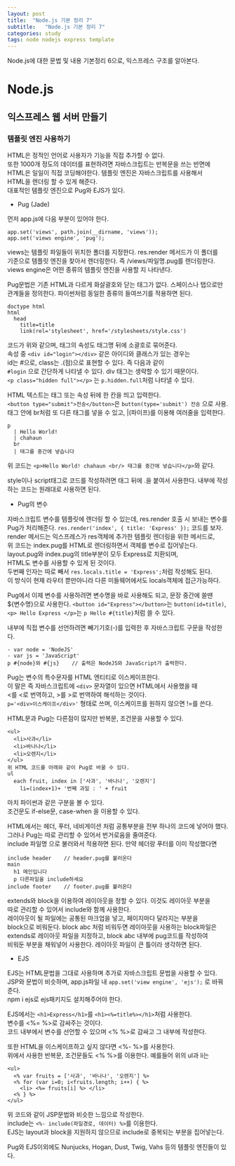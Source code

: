 ```yaml
---
layout: post
title:  "Node.js 기본 정리 7"
subtitle:   "Node.js 기본 정리 7"
categories: study
tags: node nodejs express template
---
```


Node.js에 대한 문법 및 내용 기본정리 6으로, 익스프레스 구조를 알아본다.

# Node.js

## 익스프레스 웹 서버 만들기

### 템플릿 엔진 사용하기

HTML은 정적인 언어로 사용자가 기능을 직접 추가할 수 없다.  
또한 1000개 정도의 데이터를 표현하려면 자바스크립트는 반복문을 쓰는 반면에  
HTML은 일일이 직접 코딩해야한다. 템플릿 엔진은 자바스크립트를 사용해서  
HTML을 렌더링 할 수 있게 해준다.  
대표적인 템플릿 엔진으로 Pug와 EJS가 있다.  

* Pug (Jade)  

먼저 app.js에 다음 부분이 있어야 한다.  

~~~
app.set('views', path.join(__dirname, 'views'));
app.set('views engine', 'pug');
~~~

views는 템플릿 파일들이 위치한 폴더를 지정한다. res.render 메서드가 이 폴더를  
기준으로 템플릿 엔진을 찾아서 렌더링한다. 즉 /views/파일명.pug를 렌더링한다.  
views engine은 어떤 종류의 템플릿 엔진을 사용할 지 나타낸다.  

Pug문법은 기존 HTML과 다르게 화살괄호와 닫는 태그가 없다. 스페이스나 탭으로만  
관계들을 정의한다. 파이썬처럼 동일한 종류의 들여쓰기를 적용하면 된다.  

~~~
doctype html
html
  head
    title=title
    link(rel='stylesheet', href='/stylesheets/style.css')
~~~

코드가 위와 같으며, 태그의 속성도 태그명 뒤에 소괄호로 묶어준다.  
속성 중 `<div id="login"></div>` 같은 아이디와 클래스가 있는 경우는  
id는 #으로, class는 .(점)으로 표현할 수 있다. 즉 다음과 같이  
`#login` 으로 간단하게 나타낼 수 있다. div 태그는 생략할 수 있기 때문이다.  
`<p class="hidden full"></p>` 는 `p.hidden.full`처럼 나타낼 수 있다. 

HTML 텍스트는 태그 또는 속성 뒤에 한 칸을 띄고 입력한다.  
`<button type="submit">전송</button>`은 `button(type='submit') 전송` 으로 사용.  
태그 안에 br처럼 또 다른 태그를 넣을 수 있고, |(파이프)를 이용해 여러줄을 입력한다.  
~~~
p
  | Hello World!
  | chahaun
  br
  | 태그를 중간에 넣습니다
~~~
위 코드는 `<p>Hello World! chahaun <br/> 태그를 중간에 넣습니다</p>`와 같다.  

style이나 script태그로 코드를 작성하려면 태그 뒤에 .을 붙여서 사용한다.
내부에 작성하는 코드는 원래대로 사용하면 된다.  

* Pug의 변수

자바스크립트 변수를 템플릿에 렌더링 할 수 있는데, res.render 호출 시 보내는 변수를  
Pug가 처리해준다. `res.render('index', { title: 'Express' });` 코드를 보자.  
render 메서드는 익스프레스가 res객체에 추가한 템플릿 렌더링을 위한 메서드로,  
위 코드는 index.pug를 HTML로 렌더링하면서 객체를 변수로 집어넣는다.  
layout.pug와 index.pug의 title부분이 모두 Express로 치환되며,  
HTML도 변수를 사용할 수 있게 된 것이다.  
두번째 인자는 따로 빼서 `res.locals.title = 'Express';`처럼 작성해도 된다.  
이 방식이 현재 라우터 뿐만아니라 다른 미들웨어에서도 locals객체에 접근가능하다.  

Pug에서 이제 변수를 사용하려면 변수명을 바로 사용해도 되고, 문장 중간에 쓸땐  
${변수명}으로 사용한다. `<button id="Express"></button>`는 `button(id=title)`,    
`<p> Hello Express </p>`는 `p Hello #{title}`처럼 쓸 수 있다.  

내부에 직접 변수를 선언하려면 빼기기호(-)를 입력한 후 자바스크립트 구문을 작성한다.  
~~~
- var node = 'NodeJS'
- var js = 'JavaScript'
p #{node}와 #{js}    // 출력은 NodeJS와 JavaScript가 출력한다.
~~~

Pug는 변수의 특수문자를 HTML 엔티티로 이스케이프한다.  
이 말은 즉 자바스크립트에 `<div>` 문자열이 있으면 HTML에서 사용했을 때  
\<를 &lt;로 번역하고, \>를 &gt;로 번역하여 해석하는 것이다.  
`p='<div>이스케이프</div>'` 형태로 쓰며, 이스케이프를 원하지 않으면 !=를 쓴다.  

HTML문과 Pug는 다른점이 많지만 반복문, 조건문을 사용할 수 있다.  

~~~
<ul>
  <li>사과</li>
  <li>바나나</li>
  <li>오렌지</li>
</ul>
위 HTML 코드를 아래와 같이 Pug로 바꿀 수 있다.
ul
  each fruit, index in ['사과', '바나나', '오렌지']
    li=(index+1)+ '번째 과일 : ' + fruit
~~~
마치 파이썬과 같은 구분을 볼 수 있다.  
조건문도 if-else문, case-when 을 이용할 수 있다.  

HTML에서는 헤더, 푸터, 네비게이션 처럼 공통부분을 전부 하나의 코드에 넣어야 했다.  
그러나 Pug는 따로 관리할 수 있어서 번거로움을 줄여준다.  
include 파일명 으로 불러와서 적용하면 된다. 만약 헤더랑 푸터를 이미 작성했다면  

~~~ 
include header    // header.pug를 불러온다
main
  h1 메인입니다
  p 다른파일을 include하세요
include footer    // footer.pug를 불러온다
~~~

extends와 block을 이용하여 레이아웃을 정할 수 있다. 이것도 레이아웃 부분을  
따로 관리할 수 있어서 include와 함께 사용한다.  
레이아웃이 될 파일에는 공통된 마크업을 넣고, 페이지마다 달라지는 부분을  
block으로 비워둔다. block abc 처럼 비워두면 레이아웃을 사용하는 block파일은  
extends로 레이아웃 파일을 지정하고, block abc 내부에 pug코드를 작성하여  
비워둔 부분을 채워넣어 사용한다. 레이아웃 파일이 큰 틀이라 생각하면 된다.  

* EJS

EJS는 HTML문법을 그대로 사용하며 추가로 자바스크립트 문법을 사용할 수 있다.  
JSP와 문법이 비슷하며, app.js파일 내 `app.set('view engine', 'ejs');` 로 바꿔준다.  
npm i ejs로 ejs패키지도 설치해주어야 한다.  

EJS에서는 `<h1>Express</h1>`를 `<h1><%=title%></h1>`처럼 사용한다.  
변수를 \<%= %\>로 감싸주는 것이다.  
코드 내부에서 변수를 선언할 수 있으며 \<% %\>로 감싸고 그 내부에 작성한다.  

또한 HTML을 이스케이프하고 싶지 않다면 \<%- %\>를 사용한다.  
위에서 사용한 반복문, 조건문들도 \<% %\>를 이용한다. 예를들어 위의 ul과 li는  

~~~
<ul>
  <% var fruits = ['사과', '바나나', '오렌지'] %>
  <% for (var i=0; i<fruits.length; i++) { %>
    <li> <%= fruits[i] %> </li>
  <% } %>
</ul>
~~~

위 코드와 같이 JSP문법와 비슷한 느낌으로 작성한다.  
include는 `<%- include(파일경로, 데이터) %>`를 이용한다.  
EJS는 layout과 block을 지원하지 않으므로 include로 중복되는 부분을 집어넣는다.  

Pug와 EJS이외에도 Nunjucks, Hogan, Dust, Twig, Vahs 등의 템플릿 엔진들이 있다.  
